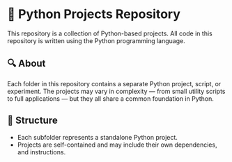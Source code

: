 # 🐍 Python Projects Repository

This repository is a collection of Python-based projects. All code in this repository is written using the Python programming language.

## 🔍 About

Each folder in this repository contains a separate Python project, script, or experiment. The projects may vary in complexity — from small utility scripts to full applications — but they all share a common foundation in Python.

## 📁 Structure

- Each subfolder represents a standalone Python project.
- Projects are self-contained and may include their own dependencies, and instructions.



